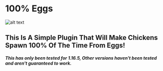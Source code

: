 # 100% Eggs


![alt text](https://i.postimg.cc/rmvb38qZ/eggbanner.png)


## This Is A Simple Plugin That Will Make Chickens Spawn 100% Of The Time From Eggs!

##### This has only been tested for 1.16.5, Other versions haven't been tested and aren't guaranteed to work.
